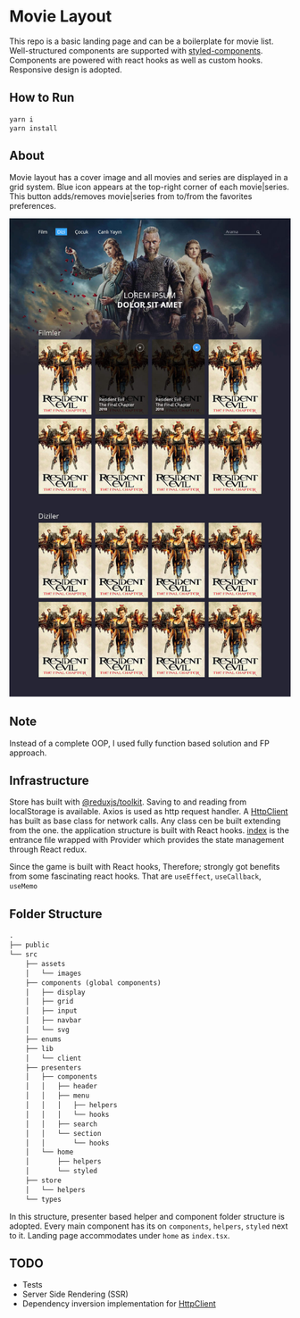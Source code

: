 # Movie Layout
This repo is a basic landing page and can be a boilerplate for movie list. Well-structured components are supported 
with [styled-components](https://styled-components.com/). Components are powered with react hooks as well as custom hooks. 
Responsive design is adopted. 

## How to Run
```shell
yarn i
yarn install
```

## About
Movie layout has a cover image and all movies and series are displayed in a grid system. 
Blue icon appears at the top-right corner of each movie|series. This button adds/removes 
movie|series from to/from the favorites preferences.

![Movie-layout](./src/assets/layout.jpg?raw=true "Movie Layout")

## Note
Instead of a complete OOP, I used fully function based solution and FP approach.


## Infrastructure
Store has built with [@reduxjs/toolkit](https://redux-toolkit.js.org/).
Saving to and reading from localStorage is available.
Axios is used as http request handler. A [HttpClient](./src/lib/client/HttpClient.ts) has built as 
base class for network calls. Any class cen be built extending from the one.
the application structure is built with React hooks. [index](./src/index.tsx) is the entrance file wrapped with
Provider which provides the state management through React redux.

Since the game is built with React hooks, Therefore; strongly got benefits from some fascinating react hooks.
That are `useEffect`,  `useCallback`, `useMemo`

## Folder Structure
````markdown
.
├── public
└── src
    ├── assets
    │   └── images
    ├── components (global components)
    │   ├── display
    │   ├── grid
    │   ├── input
    │   ├── navbar
    │   └── svg
    ├── enums
    ├── lib
    │   └── client
    ├── presenters
    │   ├── components
    │   │   ├── header
    │   │   ├── menu
    │   │   │   ├── helpers
    │   │   │   └── hooks
    │   │   ├── search
    │   │   └── section
    │   │       └── hooks
    │   └── home
    │       ├── helpers
    │       └── styled
    ├── store
    │   └── helpers
    └── types

````
In this structure, presenter based helper and component folder structure is adopted.
Every main component has its on `components`, `helpers`, `styled` next to it.
Landing page accommodates under `home` as `index.tsx`. 
 
## TODO
- Tests
- Server Side Rendering (SSR)
- Dependency inversion implementation for [HttpClient](./src/lib/client/HttpClient.ts)
